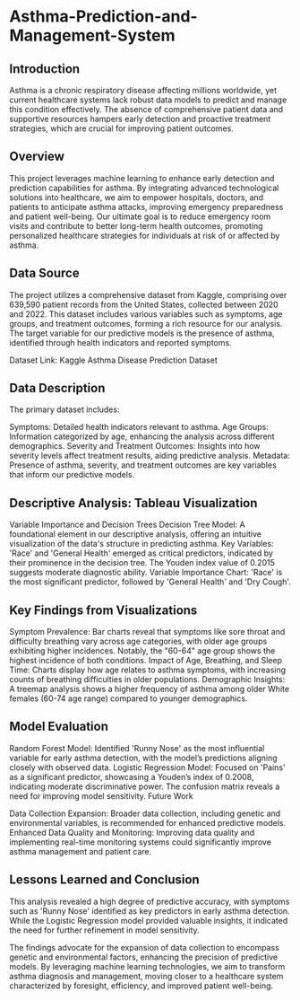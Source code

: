# Asthma-Prediction-and-Management-System

## Introduction
Asthma is a chronic respiratory disease affecting millions worldwide, yet current healthcare systems lack robust data models to predict and manage this condition effectively. The absence of comprehensive patient data and supportive resources hampers early detection and proactive treatment strategies, which are crucial for improving patient outcomes.

## Overview
This project leverages machine learning to enhance early detection and prediction capabilities for asthma. By integrating advanced technological solutions into healthcare, we aim to empower hospitals, doctors, and patients to anticipate asthma attacks, improving emergency preparedness and patient well-being. Our ultimate goal is to reduce emergency room visits and contribute to better long-term health outcomes, promoting personalized healthcare strategies for individuals at risk of or affected by asthma.

## Data Source
The project utilizes a comprehensive dataset from Kaggle, comprising over 639,590 patient records from the United States, collected between 2020 and 2022. This dataset includes various variables such as symptoms, age groups, and treatment outcomes, forming a rich resource for our analysis. The target variable for our predictive models is the presence of asthma, identified through health indicators and reported symptoms.

Dataset Link: Kaggle Asthma Disease Prediction Dataset

## Data Description
The primary dataset includes:

Symptoms: Detailed health indicators relevant to asthma.
Age Groups: Information categorized by age, enhancing the analysis across different demographics.
Severity and Treatment Outcomes: Insights into how severity levels affect treatment results, aiding predictive analysis.
Metadata: Presence of asthma, severity, and treatment outcomes are key variables that inform our predictive models.

## Descriptive Analysis: Tableau Visualization
Variable Importance and Decision Trees
Decision Tree Model: A foundational element in our descriptive analysis, offering an intuitive visualization of the data's structure in predicting asthma.
Key Variables: 'Race' and 'General Health' emerged as critical predictors, indicated by their prominence in the decision tree. The Youden index value of 0.2015 suggests moderate diagnostic ability.
Variable Importance Chart: 'Race' is the most significant predictor, followed by 'General Health' and 'Dry Cough'.

## Key Findings from Visualizations
Symptom Prevalence: Bar charts reveal that symptoms like sore throat and difficulty breathing vary across age categories, with older age groups exhibiting higher incidences. Notably, the "60-64" age group shows the highest incidence of both conditions.
Impact of Age, Breathing, and Sleep Time: Charts display how age relates to asthma symptoms, with increasing counts of breathing difficulties in older populations.
Demographic Insights: A treemap analysis shows a higher frequency of asthma among older White females (60-74 age range) compared to younger demographics.

## Model Evaluation
Random Forest Model: Identified 'Runny Nose' as the most influential variable for early asthma detection, with the model’s predictions aligning closely with observed data.
Logistic Regression Model: Focused on 'Pains' as a significant predictor, showcasing a Youden’s index of 0.2008, indicating moderate discriminative power. The confusion matrix reveals a need for improving model sensitivity.
Future Work

Data Collection Expansion: Broader data collection, including genetic and environmental variables, is recommended for enhanced predictive models.
Enhanced Data Quality and Monitoring: Improving data quality and implementing real-time monitoring systems could significantly improve asthma management and patient care.

## Lessons Learned and Conclusion
This analysis revealed a high degree of predictive accuracy, with symptoms such as 'Runny Nose' identified as key predictors in early asthma detection. While the Logistic Regression model provided valuable insights, it indicated the need for further refinement in model sensitivity.

The findings advocate for the expansion of data collection to encompass genetic and environmental factors, enhancing the precision of predictive models. By leveraging machine learning technologies, we aim to transform asthma diagnosis and management, moving closer to a healthcare system characterized by foresight, efficiency, and improved patient well-being.

